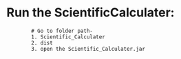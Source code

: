 # Run the ScientificCalculater:
            # Go to folder path- 
            1. Scientific_Calculater
            2. dist
            3. open the Scientific_Calculater.jar
            
            
            
